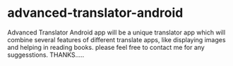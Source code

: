 # advanced-translator-android

Advanced Translator Android app will be a unique translator app which will combine several features of different translate apps, like displaying images and helping in reading books. 
please feel free to contact me for any suggesstions.
THANKS.....

